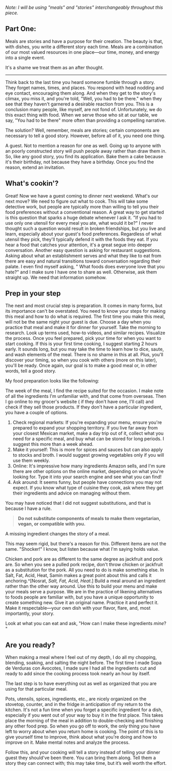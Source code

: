 
_Note: I will be using "meals" and "stories" interchangeably throughout this piece._

## Part One:

Meals are stories and have a purpose for their creation. The beauty is that, with dishes, you write a different story each time. Meals are a combination of our most valued resources in one place—our time, money, and energy into a single event.

It's a shame we treat them as an after thought.

---

Think back to the last time you heard someone fumble through a story. They forget names, times, and places. You respond with head nodding and eye contact, encouraging them along. And when they get to the story's climax, you miss it, and you're told, "Well, you had to be there." when they see that they haven't garnered a desirable reaction from you. This is a conclusion many people, like myself, are not fond of. Unfortunately, we do this exact thing with food. When we serve those who sit at our table, we say, "You had to be there" more often than providing a compelling narrative.

The solution? Well, remember, meals are stories; certain components are necessary to tell a good story. However, before all of it, you need one thing. 

A guest. Not to mention a reason for one as well. Going up to anyone with an poorly constructed story will push people away rather than draw them in. So, like any good story, you find its application. Bake them a cake because it's their birthday, not because they have a birthday. Once you find the reason, extend an invitation. 

## What's cookin'?
Great! Now we have a guest coming to dinner next weekend. What's our next move?  We need to figure out what to cook. This will take some detective work, but people are typically more than willing to tell you their food preferences without a conventional reason. A great way to get started is this question that sparks a huge debate whenever I ask it. "If you had to use only one utensil for every meal you ate, what would it be?" I never thought such a question would result in broken friendships, but you live and learn, especially about your guest's food preferences. Regardless of what utensil they pick, they'll typically defend it with the foods they eat. If you hear a food that catches your attention, it's a great segue into deeper conversation. Another easy question is asking for restaurant suggestions. Asking about what an establishment serves and what they like to eat from there are easy and natural transitions toward conversation regarding their palate. I even find myself asking, " What foods does everyone love that you hate?" and I make sure I have one to share as well. Otherwise, ask them straight up. We need that information somehow.

## Prep in your step
The next and most crucial step is preparation. It comes in many forms, but its importance can't be overstated. You need to know your steps for making this meal and how to do what is required.  The first time you make this meal, will not be the same night your guest is due. Choose a day when you practice that meal and make it for dinner for yourself. Take the morning to research. Look up terms used, how-to videos, and similar recipes. Visualize the process. Once you feel prepared, pick your time for when you want to start cooking. If this is your first time cooking, I suggest starting 2 hours early. It sounds long, but you may take the time to learn how to dice, saute, and wash elements of the meal. There is no shame in this at all.  Plus, you'll discover your timing, so when you cook with others (more on this later), you'll be ready. Once again, our goal is to make a good meal or, in other words, tell a good story. 


My food preparation looks like the following:

The week of the meal, I find the recipe suited for the occasion. I make note of all the ingredients I'm unfamiliar with, and that come from overseas. Then I go online to my grocer's website ( if they don't have one, I'll call) and check if they sell those products. If they don't have a particular ingredient, you have a couple of options.
1. Check regional markets: If you're expanding your menu, ensure you're prepared to expand your shopping territory. If you live far away from your closest Mexican market, make a day trip out of it, collect what you need for a specific meal, and buy what can be stored for long periods. I suggest this more than a week ahead. 
2. Make it yourself: This is more for spices and sauces but can also apply to stocks and broth. I would suggest growing vegetables only if you will use them weekly.
3. Online: It's impressive how many ingredients Amazon sells, and I'm sure there are other options on the online market, depending on what you're looking for. Type it into your search engine and see what you can find! 
4. Ask around: It seems funny, but people have connections you may not expect. If you know what type of cuisine they cook, ask where they get their ingredients and advice on managing without them. 

You may have noticed that I did not suggest substitutions, and that is because I have a rule. 

>**Do not substitute components of meals to make them vegetarian, vegan, or compatible with you.** 

A missing ingredient changes the story of a meal.

This may seem rigid, but there's a reason for this. Different items are not the same. 
"Shocker!" I know, but listen because what I'm saying holds value.

Chicken and pork are as different to the same degree as jackfruit and pork are. So when you see a pulled pork recipe, don't throw chicken or jackfruit as a substitution for the pork. All you need to do is make something else. In Salt, Fat, Acid, Heat, Samin makes a great point about this and calls it anchoring.^[Nosrat, _Salt, Fat, Acid, Heat_.] Build a meal around an ingredient rather than the other way around. Use this to build your menu and make your meals serve a purpose. We are in the practice of likening alternatives to foods people are familiar with, but you have a unique opportunity to create something new. Give it an original name. Practice it and perfect it. Make it respectable—your own dish with your flavor, flare, and, most importantly, your story. 

Look at what you can eat and ask, "How can I make these ingredients _mine_? "


## Are you ready?

When making a meal where I feel out of my depth, I do all my chopping, blending, soaking, and salting the night before. The first time I made Sopa de Verduras con Avocotes, I made sure I had all the ingredients cut and ready to add since the cooking process took nearly an hour by itself.

The last step is to have everything out as well as organized that you are using for that particular meal.

Pots, utensils, spices, ingredients, etc., are nicely organized on the stovetop, counter, and in the fridge in anticipation of my return to the kitchen. It's not a fun time when you forget a specific ingredient for a dish, especially if you went out of your way to buy it in the first place. This takes place the morning of the meal in addition to double-checking and finishing any other food prep. So when you go off to work, the only thing you have left to worry about when you return home is cooking. The point of this is to give yourself time to improve, think about what you're doing and how to improve on it. Make mental notes and analyze the process.


Follow this, and your cooking will tell a story instead of telling your dinner guest they should've been there. You can bring them along. Tell them a story they can connect with; this may take time, but it’s well worth the effort.


